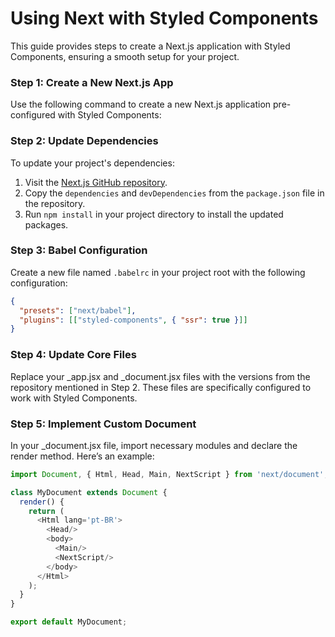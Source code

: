 # Using Next with Styled Components

This guide provides steps to create a Next.js application with Styled Components, ensuring a smooth setup for your project.

### Step 1: Create a New Next.js App
Use the following command to create a new Next.js application pre-configured with Styled Components:

### Step 2: Update Dependencies
To update your project's dependencies:

1. Visit the [Next.js GitHub repository](https://github.com/vercel/next.js/tree/canary/examples/with-styled-components).
2. Copy the `dependencies` and `devDependencies` from the `package.json` file in the repository.
3. Run `npm install` in your project directory to install the updated packages.

### Step 3: Babel Configuration
Create a new file named `.babelrc` in your project root with the following configuration:
```json
{
  "presets": ["next/babel"],
  "plugins": [["styled-components", { "ssr": true }]]
}
``````

### Step 4: Update Core Files
Replace your _app.jsx and _document.jsx files with the versions from the repository mentioned in Step 2. These files are specifically configured to work with Styled Components.

### Step 5: Implement Custom Document
In your _document.jsx file, import necessary modules and declare the render method. Here’s an example:

```typescript
import Document, { Html, Head, Main, NextScript } from 'next/document';

class MyDocument extends Document {
  render() {
    return (
      <Html lang='pt-BR'>
        <Head/>
        <body>
          <Main/>
          <NextScript/>
        </body>
      </Html>
    );
  }
}

export default MyDocument;
```